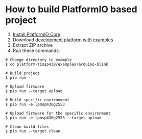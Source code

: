 How to build PlatformIO based project
=====================================

1. [Install PlatformIO Core](http://docs.platformio.org/page/core.html)
2. Download [development platform with examples](https://github.com/platformio/platform-timsp430/archive/develop.zip)
3. Extract ZIP archive
4. Run these commands:

```shell
# Change directory to example
$ cd platform-timsp430/examples/arduino-blink

# Build project
$ pio run

# Upload firmware
$ pio run --target upload

# Build specific environment
$ pio run -e lpmsp430g2553

# Upload firmware for the specific environment
$ pio run -e lpmsp430g2553 --target upload

# Clean build files
$ pio run --target clean
```
